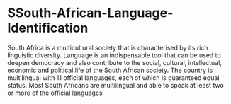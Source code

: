 # SSouth-African-Language-Identification
South Africa is a multicultural society that is characterised by its rich linguistic diversity. Language is an indispensable tool that can be used to deepen democracy and also contribute to the social, cultural, intellectual, economic and political life of the South African society.  The country is multilingual with 11 official languages, each of which is guaranteed equal status. Most South Africans are multilingual and able to speak at least two or more of the official languages
